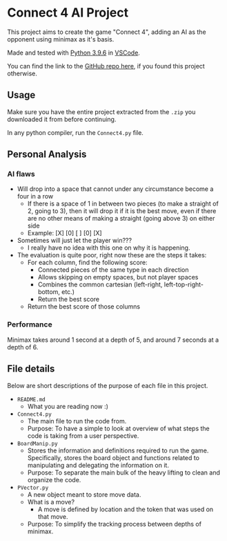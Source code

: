 # Connect 4 AI Project

This project aims to create the game "Connect 4", adding an AI as the opponent using minimax as it's basis.

Made and tested with [Python 3.9.6](https://www.python.org/downloads/release/python-396/) in [VSCode](https://code.visualstudio.com).

You can find the link to the [GitHub repo here](https://github.com/nayr31/Connect4), if you found this project otherwise.

## Usage

Make sure you have the entire project extracted from the `.zip` you downloaded it from before continuing.

In any python compiler, run the `Connect4.py` file.

## Personal Analysis

### AI flaws

- Will drop into a space that cannot under any circumstance become a four in a row
  - If there is a space of 1 in between two pieces (to make a straight of 2, going to 3), then it will drop it if it is the best move, even if there are no other means of making a straight (going above 3) on either side
  - Example: [X] [0] [ ] [0] [X]
- Sometimes will just let the player win???
  - I really have no idea with this one on why it is happening.
- The evaluation is quite poor, right now these are the steps it takes:
  - For each column, find the following score:
    - Connected pieces of the same type in each direction
    - Allows skipping on empty spaces, but not player spaces
    - Combines the common cartesian (left-right, left-top-right-bottom, etc.)
    - Return the best score
  - Return the best score of those columns

### Performance

Minimax takes around 1 second at a depth of 5, and around 7 seconds at a depth of 6.

## File details

Below are short descriptions of the purpose of each file in this project.

- `README.md`
  - What you are reading now :)
- `Connect4.py`
  - The main file to run the code from.
  - Purpose: To have a simple to look at overview of what steps the code is taking from a user perspective.
- `BoardManip.py`
  - Stores the information and definitions required to run the game. Specifically, stores the board object and functions related to manipulating and delegating the information on it.
  - Purpose: To separate the main bulk of the heavy lifting to clean and organize the code.
- `PVector.py`
  - A new object meant to store move data.
  - What is a move?
    - A move is defined by location and the token that was used on that move.
  - Purpose: To simplify the tracking process between depths of minimax.
